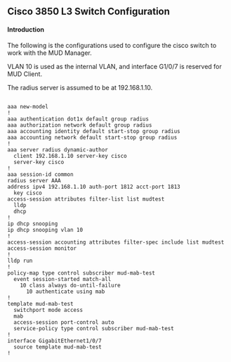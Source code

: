 ## Cisco 3850 L3 Switch Configuration

#### Introduction
The following is the configurations used to configure the cisco switch to work with the MUD Manager. 

VLAN 10 is used as the internal VLAN, and interface G1/0/7 is reserved for MUD Client.

The radius server is assumed to be at 192.168.1.10.

```

aaa new-model 
! 
aaa authentication dot1x default group radius 
aaa authorization network default group radius 
aaa accounting identity default start-stop group radius 
aaa accounting network default start-stop group radius 
! 
aaa server radius dynamic-author 
  client 192.168.1.10 server-key cisco 
  server-key cisco 
! 
aaa session-id common 
radius server AAA 
address ipv4 192.168.1.10 auth-port 1812 acct-port 1813 
  key cisco 
access-session attributes filter-list list mudtest 
  lldp 
  dhcp 
! 
ip dhcp snooping 
ip dhcp snooping vlan 10 
! 
access-session accounting attributes filter-spec include list mudtest 
access-session monitor 
! 
lldp run 
! 
policy-map type control subscriber mud-mab-test 
  event session-started match-all 
    10 class always do-until-failure 
      10 authenticate using mab 
! 
template mud-mab-test 
  switchport mode access 
  mab 
  access-session port-control auto 
  service-policy type control subscriber mud-mab-test 
! 
interface GigabitEthernet1/0/7 
  source template mud-mab-test 
!
```
